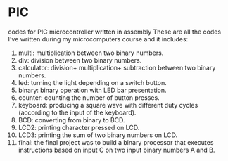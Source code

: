 # PIC
codes for PIC microcontroller written in assembly 
These are all the codes I've written during my microcomputers course and it includes:

1. multi: multiplication between two binary numbers.
2. div: division between two binary numbers.
3. calculator: division+ multiplication+ subtraction between two binary numbers.
4. led: turning the light depending on a switch button.
5. binary: binary operation with LED bar presentation.
6. counter: counting the number of button presses.
7. keyboard: producing a square wave with different duty cycles (according to the input of the keyboard).
8. BCD: converting from binary to BCD.
9. LCD2: printing character pressed on LCD.
10. LCD3: printing the sum of two binary numbers on LCD.
11. final: the final project was to build a binary processor that executes instructions based on input C on two input binary numbers A and B.
